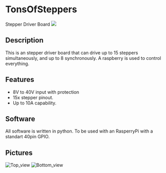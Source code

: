 # TonsOfSteppers

Stepper Driver Board
![](https://github.com/kurdish-yoda/TonsOfSteppers/blob/master/Images/about.jpg)

## Description
This is an stepper driver board that can drive up to 15 steppers simultaneously,
and up to 8 synchronously. A raspberry is used to control everything. 

## Features
- 8V to 40V input with protection
- 15x stepper pinout.
- Up to 10A capability. 

## Software
All software is written in python. To be used with an RasperryPi with a standart 40pin GPIO.

## Pictures
![Top_view](https://github.com/kurdish-yoda/TonsOfSteppers/blob/master/Images/TonOfSteppers.jpg?raw=true)
![Bottom_view](https://github.com/kurdish-yoda/TonsOfSteppers/blob/master/Images/TonOfSteppers1.jpg?raw=true)

